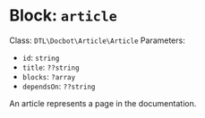 Block: `article`
================

Class: `DTL\Docbot\Article\Article`
Parameters:
- `id`: `string`
- `title`: `??string`
- `blocks`: `?array`
- `dependsOn`: `??string`

An article represents a page in the documentation.

